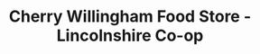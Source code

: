 ---
title: "Cherry Willingham Food Store - Lincolnshire Co-op"
url: /cherry-willingham/cherry-willingham-food-store-lincolnshire-co-op/
shop: convenience
---